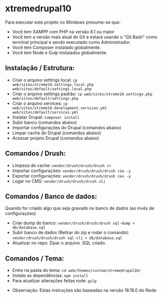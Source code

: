 # xtremedrupal10
Para executar este projeto no Windows presume-se que:
- Você tem XAMPP com PHP na versão 8.1 ou maior
- Você tem a versão mais atual do Git e estará usando o "Git Bash" como terminal principal e sendo executado como Administrador.
- Você tem Composer instalado globalmente.
- Você tem Node e Gulp instalados globalmente.

## Instalação / Estrutura:
- Criar o arquivo settings local: ```cp web/sites/xtreme10.settings.local.php web/sites/default/settings.local.php```
- Criar o arquivo settings padrão: ```cp web/sites/xtreme10.settings.php web/sites/default/settings.php```
- Criar o arquivo services: ```cp web/sites/xtreme10.development.services.yml web/sites/default/services.yml```
- Instalar Drupal: ```composer install```
- Subir banco (comandos abaixo) 
- Importar configurações do Drupal (comandos abaixo)
- Limpar cache do Drupal (comandos abaixo)
- Acessar projeto Drupal (comandos abaixo)

## Comandos / Drush:
- Limpeza de cache: ```vendor/drush/drush/drush cr```
- Importar configurações: ```vendor/drush/drush/drush cim -y```
- Exportar configurações: ```vendor/drush/drush/drush cex -y```
- Logar no CMS: ```vendor/drush/drush/drush uli```

## Comandos / Banco de dados:
Quando for criado algo que seja gravado no banco de dados (ao invés de configurações)
- Criar dump do banco: ```vendor/drush/drush/drush sql-dump > db/database.sql```
- Subir banco de dados (Retirar do zip e rodar o comando): ```vendor/drush/drush/drush sql-cli < db/database.sql```
- Atualizar no repo: Zipar o arquivo .SQL criado.

## Comandos / Tema:

- Entre na pasta do tema: ```cd web/themes/custom/xtremedrupal10/```
- Instale as dependências: ```npm install```
- Para atualizar alterações feitas rode: ```gulp```

* Observação: Estas instruções são baseadas na versão 18.18.0 do Node
